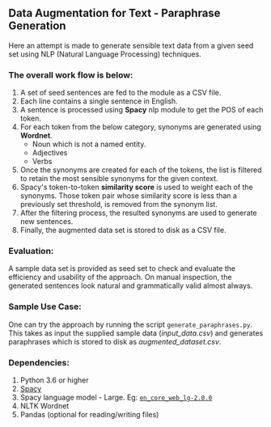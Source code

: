## Data Augmentation for Text - Paraphrase Generation
Here an attempt is made to generate sensible text data from a given seed set using NLP (Natural Language Processing) techniques.

### The overall work flow is below:
1. A set of seed sentences are fed to the module as a CSV file.
2. Each line contains a single sentence in English.
3. A sentence is processed using **Spacy** nlp module to get the POS of each token.
4. For each token from the below category, synonyms are generated using **Wordnet**.
    - Noun which is not a named entity.
    - Adjectives
    - Verbs
5. Once the synonyms are created for each of the tokens, the list is filtered to retain the most sensible synonyms for the given context.
6. Spacy's token-to-token **similarity score** is used to weight each of the synonyms. Those token pair whose similarity score is less than a previously set threshold, is removed from the synonym list.
7. After the filtering process, the resulted synonyms are used to generate new sentences.
8. Finally, the augmented data set is stored to disk as a CSV file.

### Evaluation:
A sample data set is provided as seed set to check and evaluate the efficiency and usability of the approach. On manual inspection, the generated sentences look natural and grammatically valid almost always.

### Sample Use Case:
One can try the approach by running the script `generate_paraphrases.py`. This takes as input the supplied sample data (*input_data.csv*) and generates paraphrases which is stored to disk as *augmented_dataset.csv*.

### Dependencies:
1. Python 3.6 or higher
2. [Spacy](https://spacy.io/usage)
3. Spacy language model - Large. Eg: [`en_core_web_lg-2.0.0`](https://github.com/explosion/spacy-models)
4. NLTK Wordnet
5. Pandas (optional for reading/writing files)
